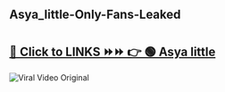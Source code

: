 
 ## Asya_little-Only-Fans-Leaked

# <h2><a href="https://clipsfans.com/Asya_little&ref=git">🔗 Click to LINKS ⏩⏩ 👉 🟢 Asya little </a></h2>

<a href="https://clipsfans.com/Asya_little&ref=git" rel="nofollow" data-target="animated-image.originalLink"><img src="https://i.ibb.co.com/xMMVF88/686577567.gif" alt="Viral Video Original" style="max-width: 100%; display: inline-block;" data-target="animated-image.originalImage"></a>
